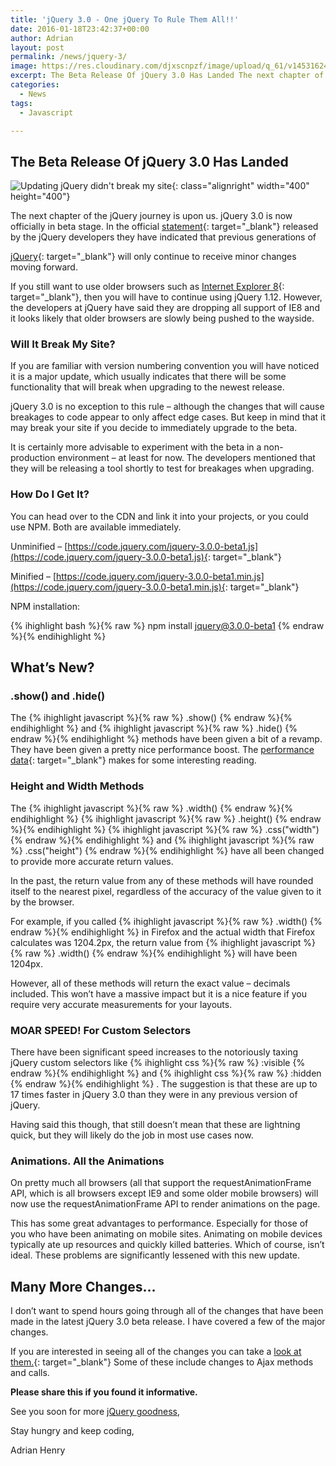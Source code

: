 ```yaml
---
title: 'jQuery 3.0 - One jQuery To Rule Them All!!'
date: 2016-01-18T23:42:37+00:00
author: Adrian
layout: post
permalink: /news/jquery-3/
image: https://res.cloudinary.com/djxscnpzf/image/upload/q_61/v1453162454/3.0_r5uwii.jpg
excerpt: The Beta Release Of jQuery 3.0 Has Landed The next chapter of the jQuery journey is upon us. jQuery 3.0 is now officially in beta stage. In the official statement released by the jQuery developers
categories:
  - News
tags:
  - Javascript

---
```

## The Beta Release Of jQuery 3.0 Has Landed

![Updating jQuery didn't break my site](https://res.cloudinary.com/djxscnpzf/image/upload/c_scale,w_400/v1453162451/kedW0qk_ebs6oh.jpg){: class="alignright" width="400" height="400"}

The next chapter of the jQuery journey is upon us. jQuery 3.0 is now officially in beta stage. In the official [statement](http://blog.jquery.com/2016/01/14/jquery-3-0-beta-released/){: target="_blank"}<!--_--> released by the jQuery developers <!--more-->they have indicated that previous generations of 

[jQuery]({{site.baseurl}}/tutorials/jquery-keyboard-events/){: target="_blank"}<!--_--> will only continue to receive minor changes moving forward.

If you still want to use older browsers such as [Internet Explorer 8]({{site.baseurl}}/news/internet-explorer-is-gone/){: target="_blank"}<!--_-->, then you will have to continue using jQuery 1.12. However, the developers at jQuery have said they are dropping all support of IE8 and it looks likely that older browsers are slowly being pushed to the wayside.

### Will It Break My Site?

If you are familiar with version numbering convention you will have noticed it is a major update, which usually indicates that there will be some functionality that will break when upgrading to the newest release.

jQuery 3.0 is no exception to this rule &#8211; although the changes that will cause breakages to code appear to only affect edge cases. But keep in mind that it may break your site if you decide to immediately upgrade to the beta.

It is certainly more advisable to experiment with the beta in a non-production environment &#8211; at least for now. The developers mentioned that they will be releasing a tool shortly to test for breakages when upgrading.

### How Do I Get It?

You can head over to the CDN and link it into your projects, or you could use NPM. Both are available immediately.

Unminified &#8211; [https://code.jquery.com/jquery-3.0.0-beta1.js](https://code.jquery.com/jquery-3.0.0-beta1.js){: target="_blank"}<!--_-->

Minified &#8211; [https://code.jquery.com/jquery-3.0.0-beta1.min.js](https://code.jquery.com/jquery-3.0.0-beta1.min.js){: target="_blank"}<!--_-->

NPM installation:

{% ihighlight bash %}{% raw %}
npm install jquery@3.0.0-beta1
{% endraw %}{% endihighlight %}

## What&#8217;s New?

### .show() and .hide()

The 
{% ihighlight javascript %}{% raw %}
.show()
{% endraw %}{% endihighlight %}
and 
{% ihighlight javascript %}{% raw %}
.hide()
{% endraw %}{% endihighlight %}
methods have been given a bit of a revamp. They have been given a pretty nice performance boost. The [performance data](http://jsperf.com/old-vs-new-show-hide/3){: target="_blank"}<!--_--> makes for some interesting reading.

### Height and Width Methods

The 
{% ihighlight javascript %}{% raw %}
.width()
{% endraw %}{% endihighlight %}
{% ihighlight javascript %}{% raw %}
.height()
{% endraw %}{% endihighlight %}
{% ihighlight javascript %}{% raw %}
.css("width")
{% endraw %}{% endihighlight %}
and 
{% ihighlight javascript %}{% raw %}
.css("height")
{% endraw %}{% endihighlight %}
have all been changed to provide more accurate return values.

In the past, the return value from any of these methods will have rounded itself to the nearest pixel, regardless of the accuracy of the value given to it by the browser.

For example, if you called 
{% ihighlight javascript %}{% raw %}
.width()
{% endraw %}{% endihighlight %}
in Firefox and the actual width that Firefox calculates was 1204.2px, the return value from 
{% ihighlight javascript %}{% raw %}
.width()
{% endraw %}{% endihighlight %}
will have been 1204px.

However, all of these methods will return the exact value &#8211; decimals included. This won&#8217;t have a massive impact but it is a nice feature if you require very accurate measurements for your layouts.

### MOAR SPEED! For Custom Selectors

There have been significant speed increases to the notoriously taxing jQuery custom selectors like 
{% ihighlight css %}{% raw %}
:visible
{% endraw %}{% endihighlight %}
and 
{% ihighlight css %}{% raw %}
:hidden
{% endraw %}{% endihighlight %}
. The suggestion is that these are up to 17 times faster in jQuery 3.0 than they were in any previous version of jQuery.

Having said this though, that still doesn&#8217;t mean that these are lightning quick, but they will likely do the job in most use cases now.

### Animations. All the Animations

On pretty much all browsers (all that support the requestAnimationFrame API, which is all browsers except IE9 and some older mobile browsers) will now use the requestAnimationFrame API to render animations on the page.

This has some great advantages to performance. Especially for those of you who have been animating on mobile sites. Animating on mobile devices typically ate up resources and quickly killed batteries. Which of course, isn&#8217;t ideal. These problems are significantly lessened with this new update.

## Many More Changes&#8230;

I don&#8217;t want to spend hours going through all of the changes that have been made in the latest jQuery 3.0 beta release. I have covered a few of the major changes.

If you are interested in seeing all of the changes you can take a [look at them.](https://github.com/jquery/jquery/issues?q=is%3Aissue+milestone%3A3.0.0){: target="_blank"}<!--_--> Some of these include changes to Ajax methods and calls.

**Please share this if you found it informative.**

See you soon for more [jQuery goodness]({{site.baseurl}}/tags/jquery/),

Stay hungry and keep coding,

Adrian Henry


